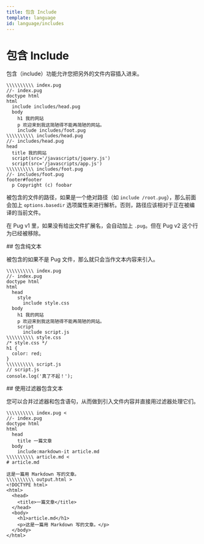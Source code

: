 ```yaml
---
title: 包含 Include
template: language
id: language/includes
---
```


# 包含 Include

包含（include）功能允许您把另外的文件内容插入进来。

```pug-preview
\\\\\\\\\\ index.pug
//- index.pug
doctype html
html
  include includes/head.pug
  body
    h1 我的网站
    p 欢迎来到我这简陋得不能再简陋的网站。
    include includes/foot.pug
\\\\\\\\\\ includes/head.pug
//- includes/head.pug
head
  title 我的网站
  script(src='/javascripts/jquery.js')
  script(src='/javascripts/app.js')
\\\\\\\\\\ includes/foot.pug
//- includes/foot.pug
footer#footer
  p Copyright (c) foobar
```

被包含的文件的路径，如果是一个绝对路径（如 `include /root.pug`），那么前面会加上 `options.basedir` 选项属性来进行解析。否则，路径应该相对于正在被编译的当前文件。

在 Pug v1 里，如果没有给出文件扩展名，会自动加上 `.pug`。但在 Pug v2 这个行为已经被移除。

<span id="to-do" />
## 包含纯文本

被包含的如果不是 Pug 文件，那么就只会当作文本内容来引入。

```pug-preview
\\\\\\\\\\ index.pug
//- index.pug
doctype html
html
  head
    style
      include style.css
  body
    h1 我的网站
    p 欢迎来到我这简陋得不能再简陋的网站。
    script
      include script.js
\\\\\\\\\\ style.css
/* style.css */
h1 {
  color: red;
}
\\\\\\\\\\ script.js
// script.js
console.log('真了不起！');
```

<span id="to-do" />
## 使用过滤器包含文本

您可以合并过滤器和包含语句，从而做到引入文件内容并直接用过滤器处理它们。

```pug-preview-readonly
\\\\\\\\\\ index.pug <
//- index.pug
doctype html
html
  head
    title 一篇文章
  body
    include:markdown-it article.md
\\\\\\\\\\ article.md <
# article.md

这是一篇用 Markdown 写的文章。
\\\\\\\\\\ output.html >
<!DOCTYPE html>
<html>
  <head>
    <title>一篇文章</title>
  </head>
  <body>
    <h1>article.md</h1>
    <p>这是一篇用 Markdown 写的文章。</p>
  </body>
</html>
```
